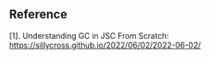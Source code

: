 





## Reference
[1]. Understanding GC in JSC From Scratch: https://sillycross.github.io/2022/06/02/2022-06-02/
